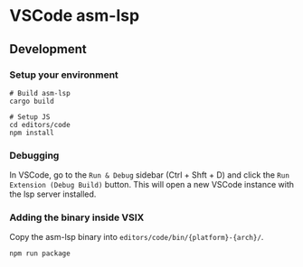 # VSCode asm-lsp

## Development

### Setup your environment

```console
# Build asm-lsp
cargo build

# Setup JS
cd editors/code
npm install
```

### Debugging

In VSCode, go to the `Run & Debug` sidebar (Ctrl + Shft + D) and click the `Run Extension (Debug Build)`
button. This will open a new VSCode instance with the lsp server installed.

### Adding the binary inside VSIX

Copy the asm-lsp binary into `editors/code/bin/{platform}-{arch}/`.

```console
npm run package
```
